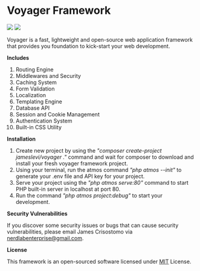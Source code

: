 # Voyager Framework

![](https://img.shields.io/badge/packagist-v1.0.8-informational?style=flat&logo=<LOGO_NAME>&logoColor=white&color=2bbc8a) ![](https://img.shields.io/badge/license-MIT-informational?style=flat&logo=<LOGO_NAME>&logoColor=white&color=2bbc8a)

Voyager is a fast, lightweight and open-source web application framework that provides you foundation to kick-start your web development.


**Includes**
1. Routing Engine
2. Middlewares and Security
3. Caching System
4. Form Validation
5. Localization
6. Templating Engine
7. Database API
8. Session and Cookie Management
9. Authentication System
10. Built-in CSS Utility


**Installation**

1. Create new project by using the *"composer create-project jameslevi/voyager ."* command and wait for composer to download and install your fresh voyager framework project.
2. Using your terminal, run the atmos command *"php atmos --init"* to generate your .env file and API key for your project.
3. Serve your project using the *"php atmos serve:80"* command to start PHP built-in server in localhost at port 80.
4. Run the command *"php atmos project:debug"* to start your development.


**Security Vulnerabilities**

If you discover some security issues or bugs that can cause security vulnerabilities, please email James Crisostomo via nerdlabenterprise@gmail.com. 


**License**

This framework is an open-sourced software licensed under [MIT](https://opensource.org/licenses/MIT) License.
